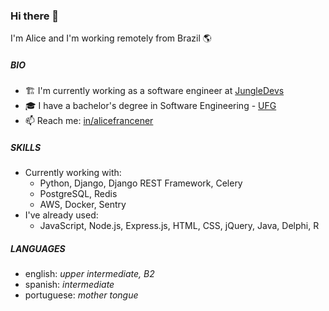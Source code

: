 ### Hi there 👋

I'm Alice and I'm working remotely from Brazil 🌎

##### BIO

- 🏗️ I'm currently working as a software engineer at [JungleDevs](https://jungledevs.com/)
- 🎓 I have a bachelor's degree in Software Engineering - [UFG](https://www.inf.ufg.br/)
- 📫 Reach me: [in/alicefrancener](https://www.linkedin.com/in/alicefrancener/)

##### SKILLS

- Currently working with: 
    - Python, Django, Django REST Framework, Celery
    - PostgreSQL, Redis
    - AWS, Docker, Sentry
- I've already used:
    - JavaScript, Node.js, Express.js, HTML, CSS, jQuery, Java, Delphi, R

##### LANGUAGES

- english: _upper intermediate, B2_
- spanish: _intermediate_
- portuguese: _mother tongue_
